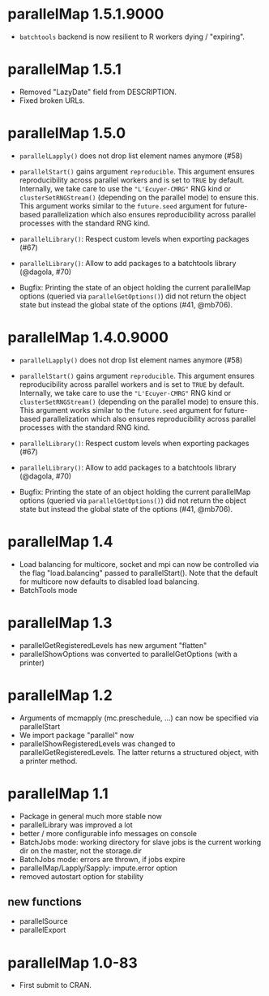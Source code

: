 <!-- NEWS.md is maintained by https://cynkra.github.io/fledge, do not edit -->

# parallelMap 1.5.1.9000

- `batchtools` backend is now resilient to R workers dying / "expiring".


# parallelMap 1.5.1

- Removed "LazyDate" field from DESCRIPTION.
- Fixed broken URLs.


# parallelMap 1.5.0

- `parallelLapply()` does not drop list element names anymore (#58)
- `parallelStart()` gains argument `reproducible`.
  This argument ensures reproducibility across parallel workers and is set to `TRUE` by default.
  Internally, we take care to use the `"L'Ecuyer-CMRG"` RNG kind or `clusterSetRNGStream()` (depending on the parallel mode) to ensure this.
  This argument works similar to the `future.seed` argument for future-based parallelization which also ensures reproducibility across parallel processes with the standard RNG kind.

- `parallelLibrary()`: Respect custom levels when exporting packages (#67)

- `parallelLibrary()`: Allow to add packages to a batchtools library (@dagola, #70)

- Bugfix: Printing the state of an object holding the current parallelMap options (queried via `parallelGetOptions()`) did not return the object state but instead the global state of the options (#41, @mb706).


# parallelMap 1.4.0.9000

- `parallelLapply()` does not drop list element names anymore (#58)
- `parallelStart()` gains argument `reproducible`.
  This argument ensures reproducibility across parallel workers and is set to `TRUE` by default.
  Internally, we take care to use the `"L'Ecuyer-CMRG"` RNG kind or `clusterSetRNGStream()` (depending on the parallel mode) to ensure this.
  This argument works similar to the `future.seed` argument for future-based parallelization which also ensures reproducibility across parallel processes with the standard RNG kind.

- `parallelLibrary()`: Respect custom levels when exporting packages (#67)

- `parallelLibrary()`: Allow to add packages to a batchtools library (@dagola, #70)

- Bugfix: Printing the state of an object holding the current parallelMap options (queried via `parallelGetOptions()`) did not return the object state but instead the global state of the options (#41, @mb706).

# parallelMap 1.4

- Load balancing for multicore, socket and mpi can now be controlled via the flag
  "load.balancing" passed to parallelStart().
  Note that the default for multicore now defaults to disabled load balancing.
- BatchTools mode

# parallelMap 1.3

- parallelGetRegisteredLevels has new argument "flatten"
- parallelShowOptions was converted to parallelGetOptions (with a printer)

# parallelMap 1.2

- Arguments of mcmapply (mc.preschedule, ...) can now be specified via parallelStart
- We import package "parallel" now
- parallelShowRegisteredLevels was changed to parallelGetRegisteredLevels.
  The latter returns a structured object, with a printer method.

# parallelMap 1.1

- Package in general much more stable now
- parallelLibrary was improved a lot
- better / more configurable info messages on console
- BatchJobs mode: working directory for slave jobs is the current working dir on the master,
  not the storage.dir
- BatchJobs mode: errors are thrown, if jobs expire
- parallelMap/Lapply/Sapply: impute.error option
- removed autostart option for stability

## new functions

- parallelSource
- parallelExport

# parallelMap 1.0-83

- First submit to CRAN.

